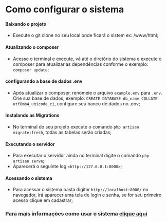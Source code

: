 # Como configurar o sistema

#### Baixando o projeto
* Execute o git clone no seu local onde ficará o sistem ex: /www/html;
#### Atualizando o composer
* Acesse o terminal e execute, vá até o diretório do sistema e execute o composer para atualizar as dependências conforme o exemplo: `composer update`;
#### configurando a base de dados .env
* Após atualizar o composer, renomeie o arquivo `example.env` para `.env`. Crie sua base de dados, exemplo: `CREATE DATABASE db_name COLLATE utf8mb4_unicode_ci`, configure seu banco de dados no .env;
#### Instalando as Migrations
* No terminal do seu projeto execute o comando `php artisan migrate:fresh`, todas as tabelas serão criadas;
#### Executando o servidor
* Para executar o servidor ainda no terminal digite o comando `php artisan serve`;
* Aparecerá o seguinte log `<http://127.0.0.1:8000>`;
#### Acessando o sistema
* Para acessar o sistema basta digitar `http://localhost:8000/` no navegador, irá aparecer uma tela de login e senha, se for seu primeiro acesso clique em cadastrar;

### Para mais informações como usar o sistema [clique aqui](http://www.dnsdigitaltech.com.br/docs.pdf)
